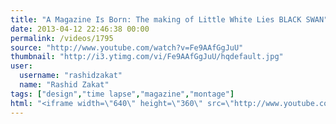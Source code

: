```yaml
---
title: "A Magazine Is Born: The making of Little White Lies BLACK SWAN"
date: 2013-04-12 22:46:38 00:00
permalink: /videos/1795
source: "http://www.youtube.com/watch?v=Fe9AAfGgJuU"
thumbnail: "http://i3.ytimg.com/vi/Fe9AAfGgJuU/hqdefault.jpg"
user:
  username: "rashidzakat"
  name: "Rashid Zakat"
tags: ["design","time lapse","magazine","montage"]
html: "<iframe width=\"640\" height=\"360\" src=\"http://www.youtube.com/embed/Fe9AAfGgJuU?wmode=transparent&feature=oembed\" frameborder=\"0\" allowfullscreen></iframe>"
---
```


